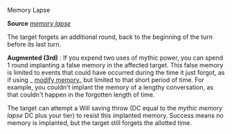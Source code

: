 Memory Lapse

**Source** [_memory lapse_](advanced/spells/memoryLapse.md#_memory-lapse)

The target forgets an additional round, back to the beginning of the turn before its last turn.

**Augmented (3rd)** : If you expend two uses of mythic power, you can spend 1 round implanting a false memory in the affected target. This false memory is limited to events that could have occurred during the time it just forgot, as if using _ [modify memory](spells/modifyMemory.md#_modify-memory)_ but limited to that short period of time. For example, you couldn't implant the memory of a lengthy conversation, as that couldn't happen in the forgotten length of time.

The target can attempt a Will saving throw (DC equal to the _mythic memory lapse_ DC plus your tier) to resist this implanted memory. Success means no memory is implanted, but the target still forgets the allotted time.

